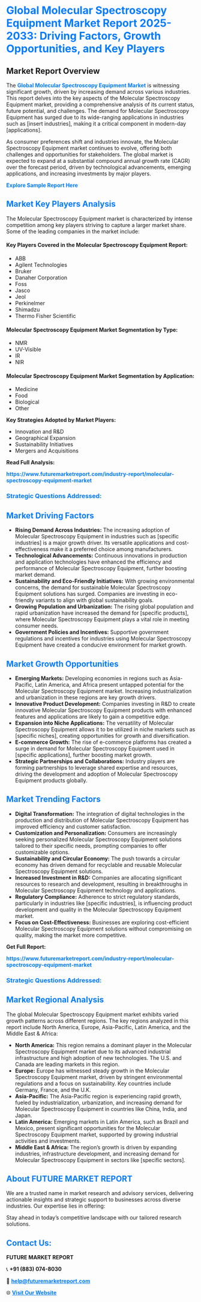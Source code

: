 <h1 style="color: #007BFF;">Global Molecular Spectroscopy Equipment Market Report 2025-2033: Driving Factors, Growth Opportunities, and Key Players</h1>

<section id="overview">
<h2>Market Report Overview</h2>
<p>The <a href="https://www.futuremarketreport.com/industry-report/molecular-spectroscopy-equipment-market" style="color: #007BFF; text-decoration: none;"><strong>Global Molecular Spectroscopy Equipment Market</strong></a> is witnessing significant growth, driven by increasing demand across various industries. This report delves into the key aspects of the Molecular Spectroscopy Equipment market, providing a comprehensive analysis of its current status, future potential, and challenges. The demand for Molecular Spectroscopy Equipment has surged due to its wide-ranging applications in industries such as [insert industries], making it a critical component in modern-day [applications].</p>
<p>As consumer preferences shift and industries innovate, the Molecular Spectroscopy Equipment market continues to evolve, offering both challenges and opportunities for stakeholders. The global market is expected to expand at a substantial compound annual growth rate (CAGR) over the forecast period, driven by technological advancements, emerging applications, and increasing investments by major players.</p>
</section>

<section id="overview">
<p><a href="https://www.futuremarketreport.com/request-sample/reportId=89889" style="color: #007BFF; text-decoration: none;"><strong>Explore Sample Report Here</strong></a></p>
</section>

<section id="key-players">
<h2 style="color: #007BFF;">Market Key Players Analysis</h2>
<p>The Molecular Spectroscopy Equipment market is characterized by intense competition among key players striving to capture a larger market share. Some of the leading companies in the market include:</p>
<h4>Key Players Covered in the Molecular Spectroscopy Equipment Report:</h4>
<ul><li>ABB</li><li>Agilent Technologies</li><li>Bruker</li><li>Danaher Corporation</li><li>Foss</li><li>Jasco</li><li>Jeol</li><li>Perkinelmer</li><li>Shimadzu</li><li>Thermo Fisher Scientific</li></ul>
<h4>Molecular Spectroscopy Equipment Market Segmentation by Type:</h4>
<ul><li>NMR</li><li>UV-Visible</li><li>IR</li><li>NIR</li></ul>

<h4>Molecular Spectroscopy Equipment Market Segmentation by Application:</h4>
<ul><li>Medicine</li><li>Food</li><li>Biological</li><li>Other</li></ul>
<p><strong>Key Strategies Adopted by Market Players:</strong></p>
<ul>
<li>Innovation and R&D</li>
<li>Geographical Expansion</li>
<li>Sustainability Initiatives</li>
<li>Mergers and Acquisitions</li>
</ul>
</section>

<section>
<p><strong>Read Full Analysis: </strong></p><a href="https://www.futuremarketreport.com/industry-report/molecular-spectroscopy-equipment-market" style="color: #007BFF; text-decoration: none;"><strong>https://www.futuremarketreport.com/industry-report/molecular-spectroscopy-equipment-market</strong></a>
<h3 style="color: #007BFF;">Strategic Questions Addressed:</h3>
</section>

<section id="driving-factors">
<h2 style="color: #007BFF;">Market Driving Factors</h2>
<ul>
<li><strong>Rising Demand Across Industries:</strong> The increasing adoption of Molecular Spectroscopy Equipment in industries such as [specific industries] is a major growth driver. Its versatile applications and cost-effectiveness make it a preferred choice among manufacturers.</li>
<li><strong>Technological Advancements:</strong> Continuous innovations in production and application technologies have enhanced the efficiency and performance of Molecular Spectroscopy Equipment, further boosting market demand.</li>
<li><strong>Sustainability and Eco-Friendly Initiatives:</strong> With growing environmental concerns, the demand for sustainable Molecular Spectroscopy Equipment solutions has surged. Companies are investing in eco-friendly variants to align with global sustainability goals.</li>
<li><strong>Growing Population and Urbanization:</strong> The rising global population and rapid urbanization have increased the demand for [specific products], where Molecular Spectroscopy Equipment plays a vital role in meeting consumer needs.</li>
<li><strong>Government Policies and Incentives:</strong> Supportive government regulations and incentives for industries using Molecular Spectroscopy Equipment have created a conducive environment for market growth.</li>
</ul>
</section>

<section id="growth-opportunities">
<h2 style="color: #007BFF;">Market Growth Opportunities</h2>
<ul>
<li><strong>Emerging Markets:</strong> Developing economies in regions such as Asia-Pacific, Latin America, and Africa present untapped potential for the Molecular Spectroscopy Equipment market. Increasing industrialization and urbanization in these regions are key growth drivers.</li>
<li><strong>Innovative Product Development:</strong> Companies investing in R&D to create innovative Molecular Spectroscopy Equipment products with enhanced features and applications are likely to gain a competitive edge.</li>
<li><strong>Expansion into Niche Applications:</strong> The versatility of Molecular Spectroscopy Equipment allows it to be utilized in niche markets such as [specific niches], creating opportunities for growth and diversification.</li>
<li><strong>E-commerce Growth:</strong> The rise of e-commerce platforms has created a surge in demand for Molecular Spectroscopy Equipment used in [specific applications], further boosting market growth.</li>
<li><strong>Strategic Partnerships and Collaborations:</strong> Industry players are forming partnerships to leverage shared expertise and resources, driving the development and adoption of Molecular Spectroscopy Equipment products globally.</li>
</ul>
</section>

<section id="trending-factors">
<h2 style="color: #007BFF;">Market Trending Factors</h2>
<ul>
<li><strong>Digital Transformation:</strong> The integration of digital technologies in the production and distribution of Molecular Spectroscopy Equipment has improved efficiency and customer satisfaction.</li>
<li><strong>Customization and Personalization:</strong> Consumers are increasingly seeking personalized Molecular Spectroscopy Equipment solutions tailored to their specific needs, prompting companies to offer customizable options.</li>
<li><strong>Sustainability and Circular Economy:</strong> The push towards a circular economy has driven demand for recyclable and reusable Molecular Spectroscopy Equipment solutions.</li>
<li><strong>Increased Investment in R&D:</strong> Companies are allocating significant resources to research and development, resulting in breakthroughs in Molecular Spectroscopy Equipment technology and applications.</li>
<li><strong>Regulatory Compliance:</strong> Adherence to strict regulatory standards, particularly in industries like [specific industries], is influencing product development and quality in the Molecular Spectroscopy Equipment market.</li>
<li><strong>Focus on Cost-Effectiveness:</strong> Businesses are exploring cost-efficient Molecular Spectroscopy Equipment solutions without compromising on quality, making the market more competitive.</li>
</ul>
</section>

<section>
<p><strong>Get Full Report: </strong></p><a href="https://www.futuremarketreport.com/industry-report/molecular-spectroscopy-equipment-market" style="color: #007BFF; text-decoration: none;"><strong>https://www.futuremarketreport.com/industry-report/molecular-spectroscopy-equipment-market</strong></a>
<h3 style="color: #007BFF;">Strategic Questions Addressed:</h3>
</section>


<section id="regional-analysis">
<h2 style="color: #007BFF;">Market Regional Analysis</h2>
<p>The global Molecular Spectroscopy Equipment market exhibits varied growth patterns across different regions. The key regions analyzed in this report include North America, Europe, Asia-Pacific, Latin America, and the Middle East & Africa:</p>
<ul>
<li><strong>North America:</strong> This region remains a dominant player in the Molecular Spectroscopy Equipment market due to its advanced industrial infrastructure and high adoption of new technologies. The U.S. and Canada are leading markets in this region.</li>
<li><strong>Europe:</strong> Europe has witnessed steady growth in the Molecular Spectroscopy Equipment market, driven by stringent environmental regulations and a focus on sustainability. Key countries include Germany, France, and the U.K.</li>
<li><strong>Asia-Pacific:</strong> The Asia-Pacific region is experiencing rapid growth, fueled by industrialization, urbanization, and increasing demand for Molecular Spectroscopy Equipment in countries like China, India, and Japan.</li>
<li><strong>Latin America:</strong> Emerging markets in Latin America, such as Brazil and Mexico, present significant opportunities for the Molecular Spectroscopy Equipment market, supported by growing industrial activities and investments.</li>
<li><strong>Middle East & Africa:</strong> The region’s growth is driven by expanding industries, infrastructure development, and increasing demand for Molecular Spectroscopy Equipment in sectors like [specific sectors].</li>
</ul>
</section>

<footer>
<h2 style="color: #007BFF;">About FUTURE MARKET REPORT</h2>
<p>We are a trusted name in market research and advisory services, delivering actionable insights and strategic support to businesses across diverse industries. Our expertise lies in offering:</p>

<p>Stay ahead in today’s competitive landscape with our tailored research solutions.</p>

<h2 style="color: #007BFF;">Contact Us:</h2>
<p><strong>FUTURE MARKET REPORT</strong></p>
<p>📞 <strong>+91 (883) 074-8030</strong></p>
<p>📧 <strong><a href="mailto:help@futuremarketreport.com" style="color: #007BFF;">help@futuremarketreport.com</a></strong></p>
<p>🌐 <strong><a href="https://www.futuremarketreport.com/" style="color: #007BFF;">Visit Our Website</a></strong></p>
</footer>